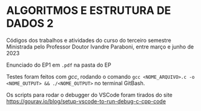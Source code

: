 # ALGORITMOS E ESTRUTURA DE DADOS 2

Códigos dos trabalhos e atividades do curso do terceiro semestre
Ministrada pelo Professor Doutor Ivandre Paraboni, entre março e junho de 2023

Enunciado do EP1 em `.pdf` na pasta do EP

Testes foram feitos com *gcc*, rodando o comando
    `gcc <NOME_ARQUIVO>.c -o <NOME_OUTPUT> && ./<NOME_OUTPUT>`
no terminal GitBash.

Os scripts para rodar o debugger do VSCode foram tirados do site https://gourav.io/blog/setup-vscode-to-run-debug-c-cpp-code